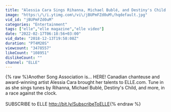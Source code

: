 ```yaml
---
title: "Alessia Cara Sings Rihanna, Michael Bublé, and Destiny's Child in a Game of Song Association | ELLE"
image: "https:\/\/i.ytimg.com\/vi\/jBUPmFZd0uM\/hqdefault.jpg"
vid_id: "jBUPmFZd0uM"
categories: "Entertainment"
tags: ["elle","elle magazine","elle video"]
date: "2022-02-17T06:18:56+03:00"
vid_date: "2018-12-13T19:58:08Z"
duration: "PT4M20S"
viewcount: "3478557"
likeCount: "108951"
dislikeCount: ""
channel: "ELLE"
---
```

{% raw %}Another Song Association is... HERE! Canadian chanteuse and award-winning artist Alessia Cara brought her talents to ELLE.com. Tune in as she sings tunes by Rihanna, Michael Bublé, Destiny's Child, and more, in a race against the clock. <br /><br />SUBSCRIBE to ELLE <a rel="nofollow" target="blank" href="http://bit.ly/SubscribeToELLE">http://bit.ly/SubscribeToELLE</a>{% endraw %}
